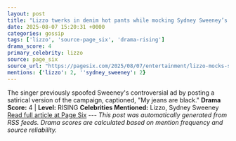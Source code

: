 ```yaml
---
layout: post
title: "Lizzo twerks in denim hot pants while mocking Sydney Sweeney’s American Eagle campaign — again — with new song"
date: 2025-08-07 15:20:31 +0000
categories: gossip
tags: ['lizzo', 'source-page_six', 'drama-rising']
drama_score: 4
primary_celebrity: lizzo
source: page_six
source_url: "https://pagesix.com/2025/08/07/entertainment/lizzo-mocks-sydney-sweeneys-american-eagle-campaign-again-with-new-song/"
mentions: {'lizzo': 2, ''sydney_sweeney': 2}
---
```


The singer previously spoofed Sweeney's controversial ad by posting a satirical version of the campaign, captioned, "My jeans are black." **Drama Score:** 4 | **Level:** RISING **Celebrities Mentioned:** Lizzo, Sydney Sweeney [Read full article at Page Six](https://pagesix.com/2025/08/07/entertainment/lizzo-mocks-sydney-sweeneys-american-eagle-campaign-again-with-new-song/) --- *This post was automatically generated from RSS feeds. Drama scores are calculated based on mention frequency and source reliability.*
